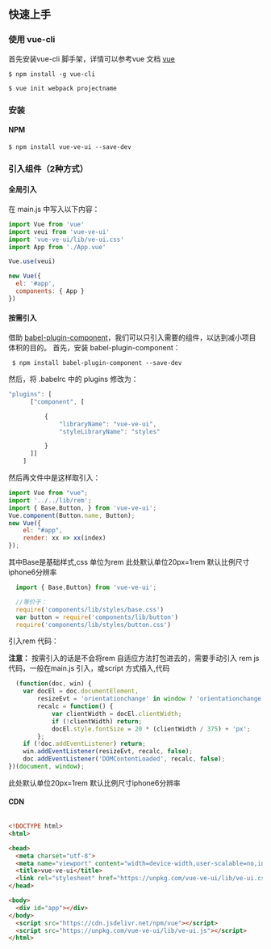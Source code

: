 ## 快速上手

### 使用 vue-cli

首先安装vue-cli 脚手架，详情可以参考vue 文档 <a href="https://cn.vuejs.org/v2/guide/installation.html">vue</a>

```shell
$ npm install -g vue-cli

$ vue init webpack projectname
```



### 安装

#### NPM

```shell
$ npm install vue-ve-ui --save-dev
```
### 引入组件（2种方式）
#### 全局引入
在 main.js 中写入以下内容：

```js
import Vue from 'vue'
import veui from 'vue-ve-ui'
import 'vue-ve-ui/lib/ve-ui.css'
import App from './App.vue'

Vue.use(veui)

new Vue({
  el: '#app',
  components: { App }
})
```
#### 按需引入
借助 <a href="https://github.com/ve-ui/babel-plugin-component">babel-plugin-component</a>，我们可以只引入需要的组件，以达到减小项目体积的目的。
首先，安装 babel-plugin-component：
```shell
 $ npm install babel-plugin-component --save-dev

```
然后，将 .babelrc 中的 plugins 修改为：

```js
"plugins": [
      ["component", [

          {
              "libraryName": "vue-ve-ui",
              "styleLibraryName": "styles"

          }
      ]]
    ]
```

然后再文件中是这样取引入：

```js
import Vue from "vue";
import '../../lib/rem';
import { Base,Button, } from 'vue-ve-ui';
Vue.component(Button.name, Button);
new Vue({
    el: "#app",
    render: xx => xx(index)
});
```
其中Base是基础样式,css 单位为rem 此处默认单位20px=1rem 默认比例尺寸iphone6分辨率

```js
  import { Base,Button} from 'vue-ve-ui';

  //等价于：
  require('components/lib/styles/base.css')
  var button = require('components/lib/button')
  require('components/lib/styles/button.css')
```


引入rem 代码：

**注意：** 按需引入的话是不会将rem 自适应方法打包进去的，需要手动引入 rem js 代码，一般在main.js 引入，或script 方式插入,代码
```js
  (function(doc, win) {
    var docEl = doc.documentElement,
        resizeEvt = 'orientationchange' in window ? 'orientationchange' : 'resize',
        recalc = function() {
            var clientWidth = docEl.clientWidth;
            if (!clientWidth) return;
            docEl.style.fontSize = 20 * (clientWidth / 375) + 'px';
        };
    if (!doc.addEventListener) return;
    win.addEventListener(resizeEvt, recalc, false);
    doc.addEventListener('DOMContentLoaded', recalc, false);
})(document, window);
```

此处默认单位20px=1rem 默认比例尺寸iphone6分辨率

#### CDN

```html

<!DOCTYPE html>
<html>

<head>
  <meta charset="utf-8">
  <meta name="viewport" content="width=device-width,user-scalable=no,initial-scale=1,maximum-scale=1,minimum-scale=1">
  <title>vue-ve-ui</title>
  <link rel="stylesheet" href="https://unpkg.com/vue-ve-ui/lib/ve-ui.css">
</head>

<body>
  <div id="app"></div>
</body>
  <script src="https://cdn.jsdelivr.net/npm/vue"></script>
  <script src="https://unpkg.com/vue-ve-ui/lib/ve-ui.js"></script>
</html>

```
